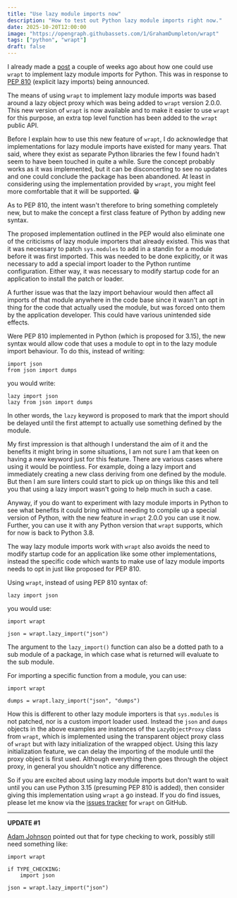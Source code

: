 ```yaml
---
title: "Use lazy module imports now"
description: "How to test out Python lazy module imports right now."
date: 2025-10-20T12:00:00
image: "https://opengraph.githubassets.com/1/GrahamDumpleton/wrapt"
tags: ["python", "wrapt"]
draft: false
---
```


I already made a [post](../lazy-imports-using-wrapt/) a couple of weeks ago about how one could use `wrapt` to implement lazy module imports for Python. This was in response to [PEP 810](https://peps.python.org/pep-0810/) (explicit lazy imports) being announced.

The means of using `wrapt` to implement lazy module imports was based around a lazy object proxy which was being added to `wrapt` version 2.0.0. This new version of `wrapt` is now available and to make it easier to use `wrapt` for this purpose, an extra top level function has been added to the `wrapt` public API.

Before I explain how to use this new feature of `wrapt`, I do acknowledge that implementations for lazy module imports have existed for many years. That said, where they exist as separate Python libraries the few I found hadn't seem to have been touched in quite a while. Sure the concept probably works as it was implemented, but it can be disconcerting to see no updates and one could conclude the package has been abandoned. At least in considering using the implementation provided by `wrapt`, you might feel more comfortable that it will be supported. 😁

As to PEP 810, the intent wasn't therefore to bring something completely new, but to make the concept a first class feature of Python by adding new syntax.

The proposed implementation outlined in the PEP would also eliminate one of the criticisms of lazy module importers that already existed. This was that it was necessary to patch `sys.modules` to add in a standin for a module before it was first imported. This was needed to be done explicitly, or it was necessary to add a special import loader to the Python runtime configuration. Either way, it was necessary to modify startup code for an application to install the patch or loader.

A further issue was that the lazy import behaviour would then affect all imports of that module anywhere in the code base since it wasn't an opt in thing for the code that actually used the module, but was forced onto them by the application developer. This could have various unintended side effects.

Were PEP 810 implemented in Python (which is proposed for 3.15), the new syntax would allow code that uses a module to opt in to the lazy module import behaviour. To do this, instead of writing:

```
import json
from json import dumps
```

you would write:

```
lazy import json
lazy from json import dumps
```

In other words, the `lazy` keyword is proposed to mark that the import should be delayed until the first attempt to actually use something defined by the module.

My first impression is that although I understand the aim of it and the benefits it might bring in some situations, I am not sure I am that keen on having a new keyword just for this feature. There are various cases where using it would be pointless. For example, doing a lazy import and immediately creating a new class deriving from one defined by the module. But then I am sure linters could start to pick up on things like this and tell you that using a lazy import wasn't going to help much in such a case.

Anyway, if you do want to experiment with lazy module imports in Python to see what benefits it could bring without needing to compile up a special version of Python, with the new feature in `wrapt` 2.0.0 you can use it now. Further, you can use it with any Python version that `wrapt` supports, which for now is back to Python 3.8.

The way lazy module imports work with `wrapt` also avoids the need to modify startup code for an application like some other implementations, instead the specific code which wants to make use of lazy module imports needs to opt in just like proposed for PEP 810.

Using `wrapt`, instead of using PEP 810 syntax of:

```
lazy import json
```

you would use:

```
import wrapt

json = wrapt.lazy_import("json")
```

The argument to the `lazy_import()` function can also be a dotted path to a sub module of a package, in which case what is returned will evaluate to the sub module.

For importing a specific function from a module, you can use:

```
import wrapt

dumps = wrapt.lazy_import("json", "dumps")
```

How this is different to other lazy module importers is that `sys.modules` is not patched, nor is a custom import loader used. Instead the `json` and `dumps` objects in the above examples are instances of the `LazyObjectProxy` class from `wrapt`, which is implemented using the transparent object proxy class of `wrapt` but with lazy initialization of the wrapped object. Using this lazy initialization feature, we can delay the importing of the module until the proxy object is first used. Although everything then goes through the object proxy, in general you shouldn't notice any difference.

So if you are excited about using lazy module imports but don't want to wait until you can use Python 3.15 (presuming PEP 810 is added), then consider giving this implementation using `wrapt` a go instead. If you do find issues, please let me know via the [issues tracker](https://github.com/GrahamDumpleton/wrapt/issues) for `wrapt` on GitHub.

---

**UPDATE #1**

[Adam Johnson](https://fosstodon.org/@adamchainz/115404333513311427) pointed out that for type checking to work, possibly still need something like:

```
import wrapt

if TYPE_CHECKING:
    import json

json = wrapt.lazy_import("json")
```

